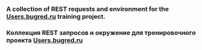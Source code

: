 ### A collection of REST requests and environment for the **[Users.bugred.ru](http://users.bugred.ru/)** training project.

### Коллекция REST запросов и окружение для тренировочного проекта **[Users.bugred.ru](http://users.bugred.ru/)**
